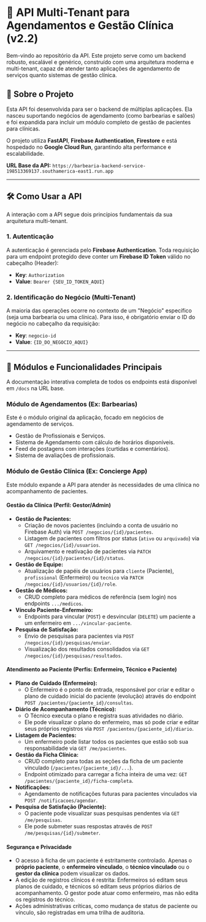 # 📘 API Multi-Tenant para Agendamentos e Gestão Clínica (v2.2)

Bem-vindo ao repositório da API. Este projeto serve como um backend robusto, escalável e genérico, construído com uma arquitetura moderna e multi-tenant, capaz de atender tanto aplicações de agendamento de serviços quanto sistemas de gestão clínica.

## 🚀 Sobre o Projeto

Esta API foi desenvolvida para ser o backend de múltiplas aplicações. Ela nasceu suportando negócios de agendamento (como barbearias e salões) e foi expandida para incluir um módulo completo de gestão de pacientes para clínicas.

O projeto utiliza **FastAPI**, **Firebase Authentication**, **Firestore** e está hospedado no **Google Cloud Run**, garantindo alta performance e escalabilidade.

**URL Base da API:** `https://barbearia-backend-service-198513369137.southamerica-east1.run.app`

-----

## 🛠️ Como Usar a API

A interação com a API segue dois princípios fundamentais da sua arquitetura multi-tenant.

### 1. Autenticação

A autenticação é gerenciada pelo **Firebase Authentication**. Toda requisição para um endpoint protegido deve conter um **Firebase ID Token** válido no cabeçalho (Header):
* **Key**: `Authorization`
* **Value**: `Bearer {SEU_ID_TOKEN_AQUI}`

### 2. Identificação do Negócio (Multi-Tenant)

A maioria das operações ocorre no contexto de um "Negócio" específico (seja uma barbearia ou uma clínica). Para isso, é obrigatório enviar o ID do negócio no cabeçalho da requisição:
* **Key**: `negocio-id`
* **Value**: `{ID_DO_NEGOCIO_AQUI}`

-----

## 🔑 Módulos e Funcionalidades Principais

A documentação interativa completa de todos os endpoints está disponível em `/docs` na URL base.

### Módulo de Agendamentos (Ex: Barbearias)

Este é o módulo original da aplicação, focado em negócios de agendamento de serviços.
* Gestão de Profissionais e Serviços.
* Sistema de Agendamento com cálculo de horários disponíveis.
* Feed de postagens com interações (curtidas e comentários).
* Sistema de avaliações de profissionais.

### Módulo de Gestão Clínica (Ex: Concierge App)

Este módulo expande a API para atender às necessidades de uma clínica no acompanhamento de pacientes.

#### Gestão da Clínica (Perfil: Gestor/Admin)
* **Gestão de Pacientes:**
    * Criação de novos pacientes (incluindo a conta de usuário no Firebase Auth) via `POST /negocios/{id}/pacientes`.
    * Listagem de pacientes com filtros por status (`ativo` ou `arquivado`) via `GET /negocios/{id}/usuarios`.
    * Arquivamento e reativação de pacientes via `PATCH /negocios/{id}/pacientes/{id}/status`.
* **Gestão de Equipe:**
    * Atualização de papéis de usuários para `cliente` (Paciente), `profissional` (Enfermeiro) ou `tecnico` via `PATCH /negocios/{id}/usuarios/{id}/role`.
* **Gestão de Médicos:**
    * CRUD completo para médicos de referência (sem login) nos endpoints `.../medicos`.
* **Vínculo Paciente-Enfermeiro:**
    * Endpoints para vincular (`POST`) e desvincular (`DELETE`) um paciente a um enfermeiro em `.../vincular-paciente`.
* **Pesquisa de Satisfação:**
    * Envio de pesquisas para pacientes via `POST /negocios/{id}/pesquisas/enviar`.
    * Visualização dos resultados consolidados via `GET /negocios/{id}/pesquisas/resultados`.

#### Atendimento ao Paciente (Perfis: Enfermeiro, Técnico e Paciente)
* **Plano de Cuidado (Enfermeiro):**
    * O Enfermeiro é o ponto de entrada, responsável por criar e editar o plano de cuidado inicial do paciente (evolução) através do endpoint `POST /pacientes/{paciente_id}/consultas`.
* **Diário de Acompanhamento (Técnico):**
    * O Técnico executa o plano e registra suas atividades no diário.
    * Ele pode visualizar o plano do enfermeiro, mas só pode criar e editar seus próprios registros via `POST /pacientes/{paciente_id}/diario`.
* **Listagem de Pacientes:**
    * Um enfermeiro pode listar todos os pacientes que estão sob sua responsabilidade via `GET /me/pacientes`.
* **Gestão da Ficha Clínica:**
    * CRUD completo para todas as seções da ficha de um paciente vinculado (`/pacientes/{paciente_id}/...`).
    * Endpoint otimizado para carregar a ficha inteira de uma vez: `GET /pacientes/{paciente_id}/ficha-completa`.
* **Notificações:**
    * Agendamento de notificações futuras para pacientes vinculados via `POST /notificacoes/agendar`.
* **Pesquisa de Satisfação (Paciente):**
    * O paciente pode visualizar suas pesquisas pendentes via `GET /me/pesquisas`.
    * Ele pode submeter suas respostas através de `POST /me/pesquisas/{id}/submeter`.

#### Segurança e Privacidade
* O acesso à ficha de um paciente é estritamente controlado. Apenas o **próprio paciente**, o **enfermeiro vinculado**, o **técnico vinculado** ou o **gestor da clínica** podem visualizar os dados.
* A edição de registros clínicos é restrita: Enfermeiros só editam seus planos de cuidado, e técnicos só editam seus próprios diários de acompanhamento. O gestor pode atuar como enfermeiro, mas não edita os registros do técnico.
* Ações administrativas críticas, como mudança de status de paciente ou vínculo, são registradas em uma trilha de auditoria.